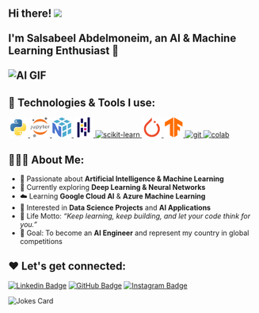 <h2 align="left">
  <abc>
    <br>Hi there! 
    <img src="https://user-images.githubusercontent.com/42378118/110234147-e3259600-7f4e-11eb-95be-0c4047144dea.gif" width="30">
    <br><br>
    I'm <b>Salsabeel Abdelmoneim</b>, an <b>AI & Machine Learning Enthusiast 🤖</b><br><br>
    <img src="https://media.giphy.com/media/v1.Y2lkPTc5MGI3NjExY3ZrYjA4dzhsbDlxMGd2Y2xpczY5eG9uZXRpOGJ2Nm5zc3Bua3AwbSZlcD12MV9naWZzX3NlYXJjaCZjdD1n/3oKIPEqDGUULpEU0aQ/giphy.gif" alt="AI GIF" width="500">
  </abc>
</h2>

<h2 align="left">🧠 Technologies & Tools I use:</h2>
<p align="left">
  <a href="https://www.python.org/" target="_blank"> 
    <img src="https://raw.githubusercontent.com/devicons/devicon/master/icons/python/python-original.svg" alt="python" width="40" height="40"/> 
  </a>
  <a href="https://jupyter.org/" target="_blank"> 
    <img src="https://raw.githubusercontent.com/devicons/devicon/master/icons/jupyter/jupyter-original-wordmark.svg" alt="jupyter" width="40" height="40"/> 
  </a>
  <a href="https://numpy.org/" target="_blank"> 
    <img src="https://raw.githubusercontent.com/devicons/devicon/master/icons/numpy/numpy-original.svg" alt="numpy" width="40" height="40"/> 
  </a>
  <a href="https://pandas.pydata.org/" target="_blank"> 
    <img src="https://raw.githubusercontent.com/devicons/devicon/master/icons/pandas/pandas-original.svg" alt="pandas" width="40" height="40"/> 
  </a>
  <a href="https://scikit-learn.org/" target="_blank"> 
    <img src="https://upload.wikimedia.org/wikipedia/commons/0/05/Scikit_learn_logo_small.svg" alt="scikit-learn" width="40" height="40"/> 
  </a>
  <a href="https://pytorch.org/" target="_blank"> 
    <img src="https://raw.githubusercontent.com/devicons/devicon/master/icons/pytorch/pytorch-original.svg" alt="pytorch" width="40" height="40"/> 
  </a>
  <a href="https://tensorflow.org/" target="_blank"> 
    <img src="https://raw.githubusercontent.com/devicons/devicon/master/icons/tensorflow/tensorflow-original.svg" alt="tensorflow" width="40" height="40"/> 
  </a>
  <a href="https://git-scm.com/" target="_blank"> 
    <img src="https://www.vectorlogo.zone/logos/git-scm/git-scm-icon.svg" alt="git" width="40" height="40"/> 
  </a>
  <a href="https://colab.research.google.com/" target="_blank"> 
    <img src="https://colab.research.google.com/img/colab_favicon_256px.png" alt="colab" width="40" height="40"/> 
  </a>
</p>

<h2 align="left">👩🏻‍💻 About Me:</h2>

- 🤖 Passionate about **Artificial Intelligence & Machine Learning**  
- 🧩 Currently exploring **Deep Learning & Neural Networks**  
- ☁️ Learning **Google Cloud AI** & **Azure Machine Learning**  
- 🚀 Interested in **Data Science Projects** and **AI Applications**  
- 🧠 Life Motto: *“Keep learning, keep building, and let your code think for you.”*  
- 🎯 Goal: To become an **AI Engineer** and represent my country in global competitions  

<h2 align="left">❤️ Let's get connected:</h2>

[![Linkedin Badge](https://img.shields.io/badge/-Salsabeel%20Abdelmoneim-blue?style=flat-square&logo=Linkedin&logoColor=white&link=https://www.linkedin.com/in/salsabeel)](https://www.linkedin.com/in/salsabeel)
[![GitHub Badge](https://img.shields.io/badge/-SalsabeelAbdelmoneim-black?style=flat-square&logo=github&logoColor=white&link=https://github.com/SalsabeelAbdelmoneim)](https://github.com/SalsabeelAbdelmoneim)
[![Instagram Badge](https://img.shields.io/badge/-@salsabeel.codes-D7008A?style=flat-square&logo=instagram&logoColor=white&link=https://www.instagram.com/salsabeel.codes)](https://www.instagram.com/salsabeel.codes)

<img src="https://readme-jokes.vercel.app/api?theme=tokyonight" alt="Jokes Card" width="500"/>
</p>
